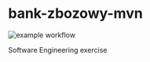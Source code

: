 # bank-zbozowy-mvn

![example workflow](https://github.com/pwalig/bank-zbozowy-mvn/actions/workflows/ci.yml/badge.svg)

Software Engineering exercise
